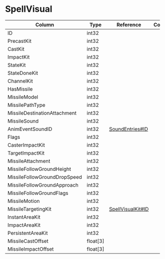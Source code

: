 # SpellVisual

| Column | Type | Reference | Comment |
|--------|------|-----------|---------|
|ID|int32|||
|PrecastKit|int32|||
|CastKit|int32|||
|ImpactKit|int32|||
|StateKit|int32|||
|StateDoneKit|int32|||
|ChannelKit|int32|||
|HasMissile|int32|||
|MissileModel|int32|||
|MissilePathType|int32|||
|MissileDestinationAttachment|int32|||
|MissileSound|int32|||
|AnimEventSoundID|int32|[SoundEntries#ID](SoundEntries.md)||
|Flags|int32|||
|CasterImpactKit|int32|||
|TargetImpactKit|int32|||
|MissileAttachment|int32|||
|MissileFollowGroundHeight|int32|||
|MissileFollowGroundDropSpeed|int32|||
|MissileFollowGroundApproach|int32|||
|MissileFollowGroundFlags|int32|||
|MissileMotion|int32|||
|MissileTargetingKit|int32|[SpellVisualKit#ID](SpellVisualKit.md)||
|InstantAreaKit|int32|||
|ImpactAreaKit|int32|||
|PersistentAreaKit|int32|||
|MissileCastOffset|float[3]|||
|MissileImpactOffset|float[3]|||
